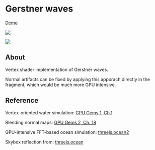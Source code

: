 
# Gerstner waves

[Demo](https://madblade.github.io/waves-gerstner/)

![](https://raw.githubusercontent.com/madblade/waves-gerstner/img/capture2.jpg)

![](https://raw.githubusercontent.com/madblade/waves-gerstner/img/capture.jpg)

## About

Vertex shader implementation of Gerstner waves.

Normal artifacts can be fixed by applying this apporach directly in the fragment,
which would be much more GPU intensive.

## Reference

Vertex-oriented water simulation:
[GPU Gems 1, Ch.1](https://developer.nvidia.com/gpugems/gpugems/part-i-natural-effects/chapter-1-effective-water-simulation-physical-models)

Blending normal maps: [GPU Gems 2, Ch. 18](https://developer.nvidia.com/gpugems/gpugems2/part-ii-shading-lighting-and-shadows/chapter-18-using-vertex-texture-displacement)

GPU-intensive FFT-based ocean simulation: [threejs.ocean2](https://threejs.org/examples/webgl_shaders_ocean2.html)

Skybox reflection from: [threejs.ocean](https://threejs.org/examples/webgl_shaders_ocean.html)
